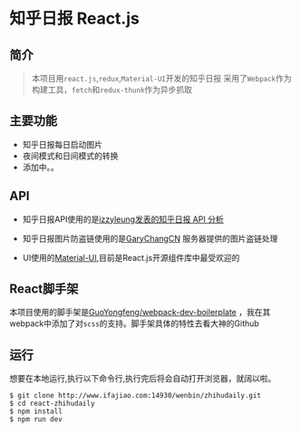 # 知乎日报 React.js
## 简介
> 本项目用`react.js`,`redux`,`Material-UI`开发的知乎日报
采用了`Webpack`作为构建工具，`fetch`和`redux-thunk`作为异步抓取

## 主要功能
- 知乎日报每日启动图片
- 夜间模式和日间模式的转换
- 添加中。。

## API
- 知乎日报API使用的是[izzyleung发表的知乎日报 API 分析](https://github.com/izzyleung/ZhihuDailyPurify/wiki/%E7%9F%A5%E4%B9%8E%E6%97%A5%E6%8A%A5-API-%E5%88%86%E6%9E%90)

- 知乎日报图片防盗链使用的是[GaryChangCN](https://github.com/GaryChangCN/zhihu-daily-byVuejs)
服务器提供的图片盗链处理

- UI使用的[Material-UI](http://www.material-ui.com/),目前是React.js开源组件库中最受欢迎的

## React脚手架
本项目使用的脚手架是[GuoYongfeng/webpack-dev-boilerplate](https://github.com/GuoYongfeng/webpack-dev-boilerplate)
，我在其webpack中添加了对`scss`的支持。脚手架具体的特性去看大神的Github

## 运行
想要在本地运行,执行以下命令行,执行完后将会自动打开浏览器，就阔以啦。
```ssh
$ git clone http://www.ifajiao.com:14930/wenbin/zhihudaily.git
$ cd react-zhihudaily
$ npm install
$ npm run dev
```
